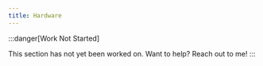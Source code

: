 ```yaml
---
title: Hardware
---
```


:::danger[Work Not Started]

This section has not yet been worked on. Want to help? Reach out to me!
:::